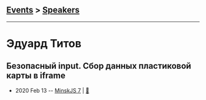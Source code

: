 ## [Events](../README.md) > [Speakers](../speakers.md)
---

# Эдуард Титов

## Безопасный input. Сбор данных пластиковой карты в iframe
- 2020 Feb 13 -- [MinskJS 7](https://www.youtube.com/watch?v=NaslZVdmejg)  | [:notebook:](http://ed.titov.im/minskjs-feb-2020/)  
